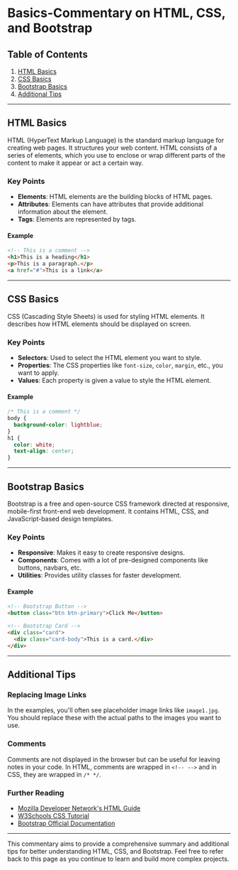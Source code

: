 # Basics-Commentary on HTML, CSS, and Bootstrap

## Table of Contents

1. [HTML Basics](#html-basics)
2. [CSS Basics](#css-basics)
3. [Bootstrap Basics](#bootstrap-basics)
4. [Additional Tips](#additional-tips)

---

## HTML Basics

HTML (HyperText Markup Language) is the standard markup language for creating web pages. It structures your web content. HTML consists of a series of elements, which you use to enclose or wrap different parts of the content to make it appear or act a certain way.

### Key Points

- **Elements**: HTML elements are the building blocks of HTML pages.
- **Attributes**: Elements can have attributes that provide additional information about the element.
- **Tags**: Elements are represented by tags.

#### Example

```html
<!-- This is a comment -->
<h1>This is a heading</h1>
<p>This is a paragraph.</p>
<a href="#">This is a link</a>
```

---

## CSS Basics

CSS (Cascading Style Sheets) is used for styling HTML elements. It describes how HTML elements should be displayed on screen.

### Key Points

- **Selectors**: Used to select the HTML element you want to style.
- **Properties**: The CSS properties like `font-size`, `color`, `margin`, etc., you want to apply.
- **Values**: Each property is given a value to style the HTML element.

#### Example

```css
/* This is a comment */
body {
  background-color: lightblue;
}
h1 {
  color: white;
  text-align: center;
}
```

---

## Bootstrap Basics

Bootstrap is a free and open-source CSS framework directed at responsive, mobile-first front-end web development. It contains HTML, CSS, and JavaScript-based design templates.

### Key Points

- **Responsive**: Makes it easy to create responsive designs.
- **Components**: Comes with a lot of pre-designed components like buttons, navbars, etc.
- **Utilities**: Provides utility classes for faster development.

#### Example

```html
<!-- Bootstrap Button -->
<button class="btn btn-primary">Click Me</button>

<!-- Bootstrap Card -->
<div class="card">
  <div class="card-body">This is a card.</div>
</div>
```

---

## Additional Tips

### Replacing Image Links

In the examples, you'll often see placeholder image links like `image1.jpg`. You should replace these with the actual paths to the images you want to use.

### Comments

Comments are not displayed in the browser but can be useful for leaving notes in your code. In HTML, comments are wrapped in `<!-- -->` and in CSS, they are wrapped in `/* */`.

### Further Reading

- [Mozilla Developer Network's HTML Guide](https://developer.mozilla.org/en-US/docs/Web/HTML)
- [W3Schools CSS Tutorial](https://www.w3schools.com/css/)
- [Bootstrap Official Documentation](https://getbootstrap.com/)

---

This commentary aims to provide a comprehensive summary and additional tips for better understanding HTML, CSS, and Bootstrap. Feel free to refer back to this page as you continue to learn and build more complex projects.
